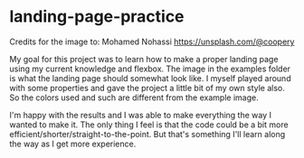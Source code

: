 # landing-page-practice

Credits for the image to:
Mohamed Nohassi
https://unsplash.com/@coopery


My goal for this project was to learn how to make a proper landing page using my current knowledge and flexbox. The image in the examples folder is what the landing page should somewhat look like. I myself played around with some properties and gave the project a little bit of my own style also. So the colors used and such are different from the example image.

I'm happy with the results and I was able to make everything the way I wanted to make it. The only thing I feel is that the code could be a bit more efficient/shorter/straight-to-the-point. But that's something I'll learn along the way as I get more experience.